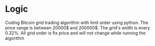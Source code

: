 # Logic
Coding Bitcoin grid trading algorithm with limit order using python. The price range is between 20000$ and 200000$. The grid's width is every 0.32%. All grid order is fix price and will not change while running the algorithm
